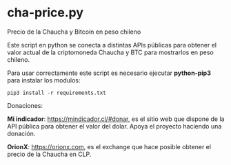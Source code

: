 # cha-price.py
Precio de la Chaucha y Bitcoin en peso chileno

Este script en python se conecta a distintas APIs públicas para obtener el valor actual de la criptomoneda Chaucha y BTC para mostrarlos en
peso chileno.

Para usar correctamente este script es necesario ejecutar **python-pip3** para instalar los modulos:

`pip3 install -r requirements.txt`

Donaciones:

**Mi indicador**: https://mindicador.cl/#donar, es el sitio web que dispone de la API pública para obtener el valor del dolar. Apoya el proyecto haciendo una donación.

**OrionX**: https://orionx.com, es el exchange que hace posible obtener el precio de la Chaucha en CLP.
